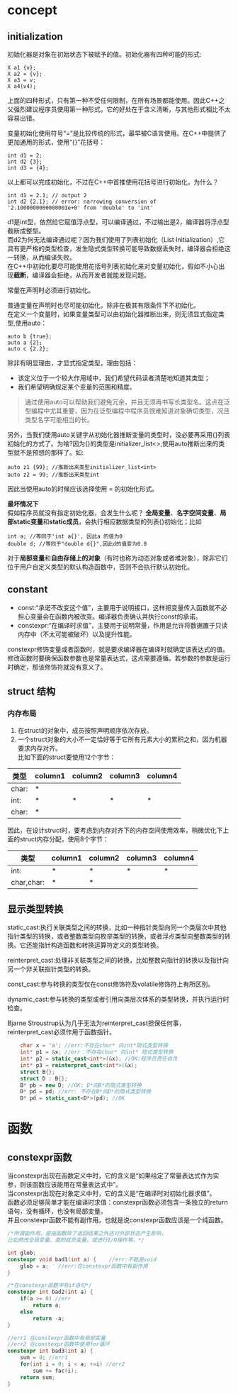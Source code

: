 # concept
## initialization
初始化器是对象在初始状态下被赋予的值。初始化器有四种可能的形式:  
```
X a1 {v};
X a2 = {v};
X a3 = v;
X a4(v4);
```
上面的四种形式，只有第一种不受任何限制，在所有场景都能使用。因此C++之父强烈建议程序员使用第一种形式。它的好处在于含义清晰，与其他形式相比不太容易出错。

变量初始化使用符号“=”是比较传统的形式，最早被C语言使用。在C++中提供了更加通用的形式，使用“{}”花括号：  
```
int d1 = 2;  
int d2 {3};    
int d3 = {4};
```  
以上都可以完成初始化，不过在C++中首推使用花括号进行初始化，为什么？  
```
int d1 = 2.1; // output 2
int d2 {2.1}; // error: narrowing conversion of '2.1000000000000001e+0' from 'double' to 'int'
```
d1是int型，依然给它赋值浮点型，可以编译通过，不过输出是2，编译器将浮点型截断成整型。  
而d2为何无法编译通过呢？因为我们使用了列表初始化（List Initialization）,它具有更严格的类型检查，发生隐式类型转换可能导致数据丢失时，编译器会拒绝这一转换，从而编译失败。  
在C++中初始化要尽可能使用花括号列表初始化来对变量初始化，假如不小心出现**截断**，编译器会拒绝，从而开发者就能发现问题。  

常量在声明时必须进行初始化。  

普通变量在声明时也尽可能初始化，除非在极其有限条件下不初始化。  
在定义一个变量时，如果变量类型可以由初始化器推断出来，则无须显式指定类型,使用auto：
```
auto b {true};
auto a {2};
auto c {2.2};
```  
除非有明显理由，才显式指定类型，理由包括：  
- 该定义位于一个较大作用域中，我们希望代码读者清楚地知道其类型；
- 我们希望明确规定某个变量的范围和精度。  
> 通过使用auto可以帮助我们避免冗余，并且无须再书写长类型名。这点在泛型编程中尤其重要，因为在泛型编程中程序员很难知道对象确切类型，况且类型名字可能相当的长。  

另外，当我们使用auto关键字从初始化器推断变量的类型时，没必要再采用{}列表初始化的方式了。为啥?因为{}的类型是initializer_list<>,使用auto推断出来的类型就不是预想的那样了。如:  
```
auto z1 {99}; //推断出来类型initializer_list<int>
auto z2 = 99; //推断出来类型int
```  
因此当使用auto的时候应该选择使用 = 的初始化形式。


**最坏情况下**  
假如程序员就没有指定初始化器，会发生什么呢？
**全局变量**、**名字空间变量**、**局部static变量**和**static成员**，会执行相应数据类型的列表{}初始化；比如
```
int a; //等同于'int a{}', 因此a 的值为0
double d; //等同于"double d{}",因此d的值变为0.0
```
对于**局部变量**和**自由存储上的对象**（有时也称为动态对象或者堆对象），除非它们位于用户自定义类型的默认构造函数中，否则不会执行默认初始化。  

## constant
- const:“承诺不改变这个值”，主要用于说明接口，这样把变量传入函数就不必担心变量会在函数内被改变。编译器负责确认并执行const的承诺。
- constexpr:“在编译时求值”，主要用于说明常量，作用是允许将数据置于只读内存中（不太可能被破坏）以及提升性能。  

constexpr修饰变量或者函数时，就是要求编译器在编译时就确定该表达式的值。修改函数时要确保函数参数也是常量表达式，这点需要遵循。若参数的参数是运行时确定，那该修饰符就没有意义了。  
## struct 结构 
### 内存布局
1. 在struct的对象中，成员按照声明顺序依次存放。  
2. 一个struct对象的大小不一定恰好等于它所有元素大小的累积之和，因为机器要求内存对齐。  
比如下面的struct要使用12个字节：  

类型 | column1 | column2 | column3  | column4
------- | ------- | ------- | -------  | -------
char: |* | 
int: | * | * | * | * | 
char: |* |

因此，在设计struct时，要考虑到内存对齐下的内存空间使用效率，稍微优化下上面的struct内存分配，使用8个字节：  

类型 | column1 | column2 | column3  | column4
------- | ------- | ------- | -------  | -------
int: | * | * | * | * | 
char,char: |* | * |

  
## 显示类型转换
static_cast:执行关联类型之间的转换，比如一种指针类型向同一个类层次中其他指针类型的转换，或者整数类型向枚举类型的转换，或者浮点类型向整数类型的转换。它还能指针构造函数和转换运算符定义的类型转换。  

reinterpret_cast:处理非关联类型之间的转换，比如整数向指针的转换以及指针向另一个非关联指针类型的转换。  

const_cast:参与转换的类型仅在const修饰符及volatile修饰符上有所区别。  

dynamic_cast:参与转换的类型或者引用向类层次体系的类型转换，并执行运行时检查。  


Bjarne Stroustrup认为几乎无法为reinterpret_cast担保任何事，reinterpret_cast必须作用于函数指针。

```cpp
    char x = 'a'; //err:不存在char* 向int*隐式类型转换
    int* p1 = &x; //err：不存在char* 向int* 隐式类型转换
    int* p2 = static_cast<int*>(&x); //OK:程序员责任自负
    int* p3 = reinterpret_cast<int*>(&x);
    struct B{};
    struct D : B{};
    B* pb = new D; //OK: D*向B*的隐式类型转换
    D* pd = pd; //err: 不存在B*向D*的隐式类型转换
    D* pd = static_cast<D*>(pd); //OK

```


# 函数
## constexpr函数
当constexpr出现在函数定义中时，它的含义是“如果给定了常量表达式作为实参，则该函数应该能用在常量表达式中”。    
当constexpr出现在对象定义中时，它的含义是“在编译时对初始化器求值”。  
函数必须足够简单才能在编译时求值：constexpr函数必须包含一条独立的return语句，没有循环，也没有局部变量。  
并且constexpr函数不能有副作用。也就是说constexpr函数应该是一个纯函数。
```cpp
/*所谓副作用，是指函数除了返回结果之外还对外部状态产生影响，
比如修改全局变量、类的成员变量、或进行I/O操作等。*/

int glob;
constexpr void bad1(int a) {    //err:不能是void
    glob = a;   //err:在constexpr函数中有副作用
}

/*在constexpr函数中有if语句*/
constexpr int bad2(int a) {
    if(a >= 0) //err
        return a;
    else
        return -a;
}

//err1 在constexpr函数中有局部变量
//err2 在constexpr函数中使用for循环
constexpr int bad3(int a) {
    sum = 0; //err1
    for(int i = 0; i < a; +=i) //err2
        sum += fac(i);
    return sum;
}

```
